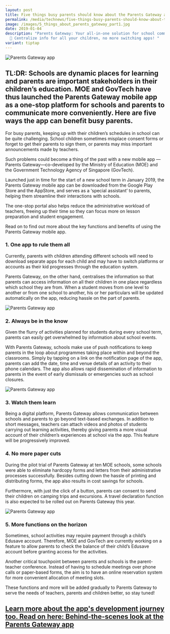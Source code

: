 ```yaml
---
layout: post
title: Five things busy parents should know about the Parents Gateway app
permalink: /media/technews/five-things-busy-parents-should-know-about-the-parents-gateway-app/
image: /images/5_things_about_parents_gateway_part1.jpg
date: 2019-01-04
description: "Parents Gateway: Your all-in-one solution for school communication
  📱 Centralize info for all your children, no more switching apps! "
variant: tiptap
---
```

![Parents Gateway app](/images/technews/5-things-about-parents-gateway-part1.png)
      
TL:DR: Schools are dynamic places for learning and parents are important stakeholders in their children’s education. MOE and GovTech have thus launched the Parents Gateway mobile app as a one-stop platform for schools and parents to communicate more conveniently. Here are five ways the app can benefit busy parents. 
---

For busy parents, keeping up with their children’s schedules in school can be quite challenging. School children sometimes misplace consent forms or forget to get their parents to sign them, or parents may miss important announcements made by teachers. 

Such problems could become a thing of the past with a new mobile app —Parents Gateway—co-developed by the Ministry of Education (MOE) and the Government Technology Agency of Singapore (GovTech). 

Launched just in time for the start of a new school term in January 2019, the Parents Gateway mobile app can be downloaded from the Google Play Store and the AppStore, and serves as a ‘special assistant’ to parents, helping them streamline their interactions with schools. 

The one-stop portal also helps reduce the administrative workload of teachers, freeing up their time so they can focus more on lesson preparation and student engagement.

Read on to find out more about the key functions and benefits of using the Parents Gateway mobile app.

### **1. One app to rule them all**

Currently, parents with children attending different schools will need to download separate apps for each child and may have to switch platforms or accounts as their kid progresses through the education system.

Parents Gateway, on the other hand, centralises the information so that parents can access information on all their children in one place regardless which school they are from. When a student moves from one level to another or from one school to another, his or her particulars will be updated automatically on the app, reducing hassle on the part of parents. 

![Parents Gateway app](/images/technews/5-things-about-parents-gateway-part2.png)

### **2. Always be in the know**

Given the flurry of activities planned for students during every school term, parents can easily get overwhelmed by information about school events. 

With Parents Gateway, schools make use of push notifications to keep parents in the loop about programmes taking place within and beyond the classrooms. Simply by tapping on a link on the notification page of the app, parents can add the date, time and venue details of an activity to their phone calendars. The app also allows rapid dissemination of information to parents in the event of early dismissals or emergencies such as school closures.

![Parents Gateway app](/images/technews/5-things-about-parents-gateway-part3.png)

### **3. Watch them learn**

Being a digital platform, Parents Gateway allows communication between schools and parents to go beyond text-based exchanges. In addition to short messages, teachers can attach videos and photos of students carrying out learning activities, thereby giving parents a more visual account of their children’s experiences at school via the app. This feature will be progressively improved.

### **4. No more paper cuts**

During the pilot trial of Parents Gateway at ten MOE schools, some schools were able to eliminate hardcopy forms and letters from their administrative processes successfully. Besides cutting down the hassle of printing and distributing forms, the app also results in cost savings for schools. 

Furthermore, with just the click of a button, parents can consent to send their children on camping trips and excursions. A travel declaration function is also expected to be rolled out on Parents Gateway this year.

![Parents Gateway app](/images/technews/5-things-about-parents-gateway-part4.png)

### **5. More functions on the horizon**

Sometimes, school activities may require payment through a child’s Edusave account. Therefore, MOE and GovTech are currently working on a feature to allow parents to check the balance of their child’s Edusave account before granting access for the activities.

Another critical touchpoint between parents and schools is the parent-teacher conference. Instead of having to schedule meetings over phone calls or paper-based forms, the aim is to have an online reservation system for more convenient allocation of meeting slots.

These functions and more will be added gradually to Parents Gateway to serve the needs of teachers, parents and children better, so stay tuned!

[Learn more about the app's development journey too. Read on here: Behind-the-scenes look at the Parents Gateway app](https://www.tech.gov.sg/media/technews/behind-the-scenes-look-at-the-parents-gateway-app)
---